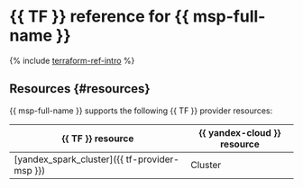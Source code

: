 # {{ TF }} reference for {{ msp-full-name }}

{% include [terraform-ref-intro](../_includes/terraform-ref-intro.md) %}

## Resources {#resources}

{{ msp-full-name }} supports the following {{ TF }} provider resources:

| **{{ TF }} resource**  | **{{ yandex-cloud }} resource** |
| --- | --- |
| [yandex_spark_cluster]({{ tf-provider-msp }}) | Cluster |